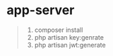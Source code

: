 # app-server

> 1.   composer install
> 2.   php artisan key:genrate
> 3.   php artisan jwt:generate

